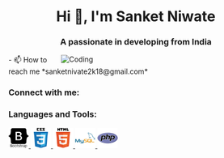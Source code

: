 <h1 align="center">Hi 👋, I'm Sanket Niwate</h1>
<h3 align="center">A passionate in developing from India</h3>
 <img
      align="right"
      width="400"
      href="[https://www.google.com/imgres?imgurl=https%3A%2F%2Fuser-images.githubusercontent.com%2F74038190%2F212749171-b84692a8-2b04-4e3b-93ca-ac14705da224.gif&tbnid=Aob19zh3U0GdRM&vet=12ahUKEwiSlMrkzMODAxWna2wGHSuGBIQQMygDegQIARBc..i&imgrefurl=https%3A%2F%2Fgithub.com%2FAnmol-Baranwal%2FCool-GIFs-For-GitHub&docid=hqmA8T4OFW0sOM&w=680&h=428&q=animated%20coding%20gif%20for%20github&ved=2ahUKEwiSlMrkzMODAxWna2wGHSuGBIQQMygDegQIARBc](https://www.google.com/imgres?imgurl=https%3A%2F%2Fuser-images.githubusercontent.com%2F74038190%2F212749171-b84692a8-2b04-4e3b-93ca-ac14705da224.gif&tbnid=Aob19zh3U0GdRM&vet=12ahUKEwiSlMrkzMODAxWna2wGHSuGBIQQMygDegQIARBc..i&imgrefurl=https%3A%2F%2Fgithub.com%2FAnmol-Baranwal%2FCool-GIFs-For-GitHub&docid=hqmA8T4OFW0sOM&w=680&h=428&q=animated%20coding%20gif%20for%20github&ved=2ahUKEwiSlMrkzMODAxWna2wGHSuGBIQQMygDegQIARBc)"
      alt="Coding"
    />
- 📫 How to reach me *sanketnivate2k18@gmail.com*

<h3 align="left">Connect with me:</h3>
<p align="left">
</p>

<h3 align="left">Languages and Tools:</h3>
<p align="left"> <a href="https://getbootstrap.com" target="_blank" rel="noreferrer"> <img src="https://raw.githubusercontent.com/devicons/devicon/master/icons/bootstrap/bootstrap-plain-wordmark.svg" alt="bootstrap" width="40" height="40"/> </a> <a href="https://www.w3schools.com/css/" target="_blank" rel="noreferrer"> <img src="https://raw.githubusercontent.com/devicons/devicon/master/icons/css3/css3-original-wordmark.svg" alt="css3" width="40" height="40"/> </a> <a href="https://www.w3.org/html/" target="_blank" rel="noreferrer"> <img src="https://raw.githubusercontent.com/devicons/devicon/master/icons/html5/html5-original-wordmark.svg" alt="html5" width="40" height="40"/> </a> <a href="https://www.mysql.com/" target="_blank" rel="noreferrer"> <img src="https://raw.githubusercontent.com/devicons/devicon/master/icons/mysql/mysql-original-wordmark.svg" alt="mysql" width="40" height="40"/> </a> <a href="https://www.php.net" target="_blank" rel="noreferrer"> <img src="https://raw.githubusercontent.com/devicons/devicon/master/icons/php/php-original.svg" alt="php" width="40" height="40"/> </a> </p>
